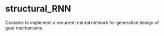 # structural_RNN
Contains to implement a recurrent neural network for generative design of gear mechanisms.
